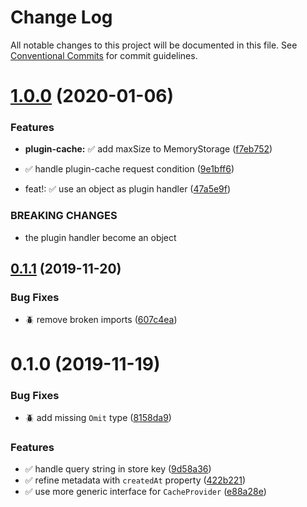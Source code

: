 # Change Log

All notable changes to this project will be documented in this file.
See [Conventional Commits](https://conventionalcommits.org) for commit guidelines.

# [1.0.0](https://github.com/jscutlery/http-ext/compare/v0.1.1...v1.0.0) (2020-01-06)


### Features

* **plugin-cache:** ✅ add maxSize to MemoryStorage ([f7eb752](https://github.com/jscutlery/http-ext/commit/f7eb75250b189d9398070574e6b19a9f5a36aa38))
* ✅  handle plugin-cache request condition ([9e1bff6](https://github.com/jscutlery/http-ext/commit/9e1bff644d3b4cb4b52ec2e20bb793fa050f7517))


* feat!: :white_check_mark: use an object as plugin handler ([47a5e9f](https://github.com/jscutlery/http-ext/commit/47a5e9f87d9c4256578a005d77516cb2d7034327))


### BREAKING CHANGES

* the plugin handler become an object





## [0.1.1](https://github.com/jscutlery/http-ext/compare/v0.1.0...v0.1.1) (2019-11-20)


### Bug Fixes

* :beetle: remove broken imports ([607c4ea](https://github.com/jscutlery/http-ext/commit/607c4eac8ca7223219ff36358b00fc8098d01cab))





# 0.1.0 (2019-11-19)


### Bug Fixes

* :beetle: add missing `Omit` type ([8158da9](https://github.com/jscutlery/http-ext/commit/8158da9975df62ff15dbe77fa00ba53345d2ceca))


### Features

* :white_check_mark: handle query string in store key ([9d58a36](https://github.com/jscutlery/http-ext/commit/9d58a366d053dae62f1ca093a2be6e6d5bf4fe8f))
* :white_check_mark: refine metadata with `createdAt` property ([422b221](https://github.com/jscutlery/http-ext/commit/422b2216623ada34e14bd08a7b3dd2b32b879e22))
* :white_check_mark: use more generic interface for `CacheProvider` ([e88a28e](https://github.com/jscutlery/http-ext/commit/e88a28ef6a990848e0a3d8faf6bbdd65ea6ba967))
